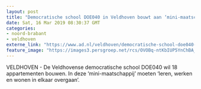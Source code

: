 ```yaml
---
layout: post
title: "Democratische school DOE040 in Veldhoven bouwt aan ‘mini-maatschappij’"
date: Sat, 16 Mar 2019 08:30:37 GMT
categories: 
- noord-brabant 
- veldhoven 
externe_link: "https://www.ad.nl/veldhoven/democratische-school-doe040-in-veldhoven-bouwt-aan-mini-maatschappij~a46c1ed5/"
feature_image: "https://images3.persgroep.net/rcs/OVOBq-ntKbIUP5YnChBA_snhtWA/diocontent/118350745/_fitwidth/400/?appId=21791a8992982cd8da851550a453bd7f&quality=0.7"
---
```


VELDHOVEN - De Veldhovense democratische school DOE040 wil 18 appartementen bouwen. In deze ‘mini-maatschappij’ moeten ‘leren, werken en wonen in elkaar overgaan’.

